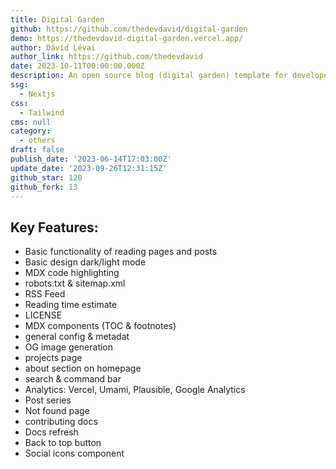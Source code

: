 ```yaml
---
title: Digital Garden
github: https://github.com/thedevdavid/digital-garden
demo: https://thedevdavid-digital-garden.vercel.app/
author: Dávid Lévai
author_link: https://github.com/thedevdavid
date: 2023-10-11T00:00:00.000Z
description: An open source blog (digital garden) template for developers
ssg:
  - Nextjs
css:
  - Tailwind
cms: null
category:
  - others
draft: false
publish_date: '2023-06-14T17:03:00Z'
update_date: '2023-09-26T12:31:15Z'
github_star: 120
github_fork: 13
---
```


## Key Features:

 - Basic functionality of reading pages and posts
 - Basic design dark/light mode
 - MDX code highlighting
 - robots.txt & sitemap.xml
 - RSS Feed
 - Reading time estimate
 - LICENSE
 - MDX components (TOC & footnotes)
 - general config & metadat
 - OG image generation
 - projects page
 - about section on homepage
 - search & command bar
 - Analytics: Vercel, Umami, Plausible, Google Analytics
 - Post series
 - Not found page
 - contributing docs
 - Docs refresh
 - Back to top button
 - Social icons component
 